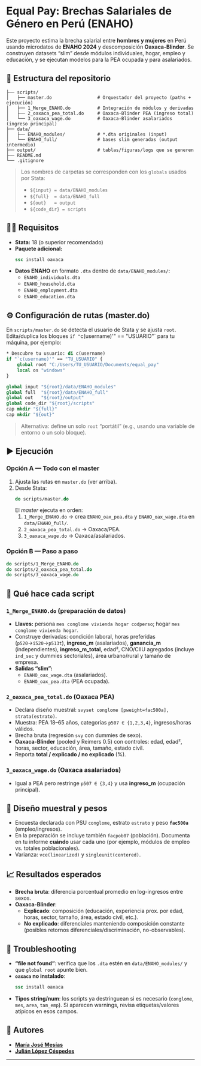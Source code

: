 # Equal Pay: Brechas Salariales de Género en Perú (ENAHO)

Este proyecto estima la brecha salarial entre **hombres y mujeres** en Perú usando microdatos de **ENAHO 2024** y descomposición **Oaxaca-Blinder**. Se construyen datasets “slim” desde módulos individuales, hogar, empleo y educación, y se ejecutan modelos para la PEA ocupada y para asalariados.

## 📂 Estructura del repositorio

```
├── scripts/
│   ├── master.do                 # Orquestador del proyecto (paths + ejecución)
│   ├── 1_Merge_ENAHO.do          # Integración de módulos y derivadas
│   ├── 2_oaxaca_pea_total.do     # Oaxaca-Blinder PEA (ingreso total)
│   └── 3_oaxaca_wage.do          # Oaxaca-Blinder asalariados (ingreso principal)
├── data/
│   ├── ENAHO_modules/            # *.dta originales (input)
│   └── ENAHO_full/               # bases slim generadas (output intermedio)
├── output/                       # tablas/figuras/logs que se generen
├── README.md
└── .gitignore
```

> Los nombres de carpetas se corresponden con los `globals` usados por Stata:
> - `${input} = data/ENAHO_modules`
> - `${full}  = data/ENAHO_full`
> - `${out}   = output`
> - `${code_dir} = scripts`

## 👩‍💻 Requisitos

- **Stata:** 18 (o superior recomendado)
- **Paquete adicional:**  
  ```stata
  ssc install oaxaca
  ```
- **Datos ENAHO** en formato `.dta` dentro de `data/ENAHO_modules/`:
  - `ENAHO_individuals.dta`
  - `ENAHO_household.dta`
  - `ENAHO_employment.dta`
  - `ENAHO_education.dta`

## ⚙️ Configuración de rutas (master.do)

En `scripts/master.do` se detecta el usuario de Stata y se ajusta `root`. Edita/duplica los bloques `if "`c(username)'" == "USUARIO"` para tu máquina, por ejemplo:

```stata
* Descubre tu usuario: di c(username)
if "`c(username)'" == "TU_USUARIO" {
    global root "C:/Users/TU_USUARIO/Documents/equal_pay"
    local os "windows"
}

global input "${root}/data/ENAHO_modules"
global full  "${root}/data/ENAHO_full"
global out   "${root}/output"
global code_dir "${root}/scripts"
cap mkdir "${full}"
cap mkdir "${out}"
```

> Alternativa: define un solo `root` “portátil” (e.g., usando una variable de entorno o un solo bloque).

## ▶️ Ejecución

### Opción A — **Todo con el master**
1. Ajusta las rutas en `master.do` (ver arriba).
2. Desde Stata:
   ```stata
   do scripts/master.do
   ```
   El *master* ejecuta en orden:
   1. `1_Merge_ENAHO.do` → crea `ENAHO_oax_pea.dta` y `ENAHO_oax_wage.dta` en `data/ENAHO_full/`.
   2. `2_oaxaca_pea_total.do` → Oaxaca/PEA.
   3. `3_oaxaca_wage.do` → Oaxaca/asalariados.

### Opción B — **Paso a paso**
```stata
do scripts/1_Merge_ENAHO.do
do scripts/2_oaxaca_pea_total.do
do scripts/3_oaxaca_wage.do
```

## 🧪 Qué hace cada script

### `1_Merge_ENAHO.do` (preparación de datos)
- **Llaves:** persona `mes conglome vivienda hogar codperso`; hogar `mes conglome vivienda hogar`.
- Construye derivadas: condición laboral, horas preferidas (`p520`→`i520`→`p513t`), **ingreso_m** (asalariados), **ganancia_m** (independientes), **ingreso_m_total**, edad², CNO/CIIU agregados (incluye `ind_sec` y dummies sectoriales), área urbano/rural y tamaño de empresa.
- **Salidas “slim”:**
  - `ENAHO_oax_wage.dta` (asalariados).
  - `ENAHO_oax_pea.dta` (PEA ocupada).

### `2_oaxaca_pea_total.do` (Oaxaca PEA)
- Declara diseño muestral: `svyset conglome [pweight=fac500a], strata(estrato)`.
- Muestra: PEA 18–65 años, categorías `p507 ∈ {1,2,3,4}`, ingresos/horas válidos.
- Brecha bruta (regresión `svy` con dummies de sexo).
- **Oaxaca-Blinder** (pooled y Reimers 0.5) con controles: edad, edad², horas, sector, educación, área, tamaño, estado civil.  
- Reporta **total / explicado / no explicado** (%).

### `3_oaxaca_wage.do` (Oaxaca asalariados)
- Igual a PEA pero restringe `p507 ∈ {3,4}` y usa **ingreso_m** (ocupación principal).

## 🧮 Diseño muestral y pesos

- Encuesta declarada con PSU `conglome`, estrato `estrato` y peso **`fac500a`** (empleo/ingresos).  
- En la preparación se incluye también `facpob07` (población). Documenta en tu informe **cuándo** usar cada uno (por ejemplo, módulos de empleo vs. totales poblacionales).  
- Varianza: `vce(linearized)` y `singleunit(centered)`.

## 📈 Resultados esperados

- **Brecha bruta**: diferencia porcentual promedio en log-ingresos entre sexos.  
- **Oaxaca-Blinder**:
  - **Explicado**: composición (educación, experiencia prox. por edad, horas, sector, tamaño, área, estado civil, etc.).
  - **No explicado**: diferenciales manteniendo composición constante (posibles retornos diferenciales/discriminación, no-observables).

## 🧯 Troubleshooting

- **“file not found”**: verifica que los `.dta` estén en `data/ENAHO_modules/` y que `global root` apunte bien.  
- **`oaxaca` no instalado**:  
  ```stata
  ssc install oaxaca
  ```
- **Tipos string/num**: los scripts ya destringuean si es necesario (`conglome`, `mes`, `area`, `tam_emp`). Si aparecen warnings, revisa etiquetas/valores atípicos en esos campos.

## 👥 Autores

- [**María José Mesías**](https://www.linkedin.com/in/majomesias/)
- [**Julián López Céspedes**](https://www.linkedin.com/in/juli%C3%A1n-l%C3%B3pez-c%C3%A9spedes-07a043244/)


---

